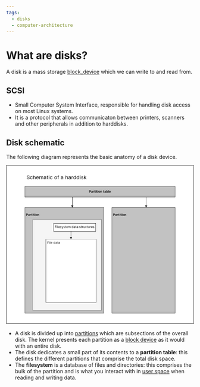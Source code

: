 ```yaml
---
tags:
  - disks
  - computer-architecture
---
```


# What are disks?

A disk is a mass storage [block_device](Devices.md) which we
can write to and read from.

## SCSI

- Small Computer System Interface, responsible for handling disk access on most
  Linux systems.
- It is a protocol that allows communicaton between printers, scanners and other
  peripherals in addition to harddisks.

## Disk schematic

The following diagram represents the basic anatomy of a disk device.

![](static/harddisk.png)

- A disk is divided up into [partitions](Partitions.md)
  which are subsections of the overall disk. The kernel presents each partition
  as a [block device](Devices.md) as it would with an entire
  disk.
- The disk dedicates a small part of its contents to a **partition table**: this
  defines the different partitions that comprise the total disk space.
- The **filesystem** is a database of files and directories: this comprises the
  bulk of the partition and is what you interact with in
  [user space](User_Space.md) when reading and writing data.
